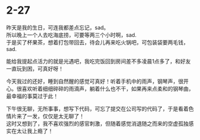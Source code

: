 # 2-27  

 昨天是我的生日，可连我都差点忘记，sad。       
 所以晚上一个人去吃海底捞，可要等两三个小时啊，sad.   
 于是买了杯果茶，想着打包带回去，待会儿再来吃火锅吧，可包装袋要两毛钱，sad.    

 能给我提起点活力的就是光遇吧，我吃完饭回到房间差不多凌晨1点多了，和好友一直玩到困，可真好呀！   

 今天我过的还好，睡到自然醒的感觉可真好！听着手机中的雨声，钢琴声，很开心。很喜欢听着细细碎碎的雨滴声，躺着什么也不干，如果再来点柔和的钢琴曲，最幸福的事莫过于此！   

下午很无聊，无所事事，想写下代码，可忘了提交在公司写的代码了，于是看着色情片来了一发，仅仅是太无聊了！  
这时又想到了，我不喜欢强烈的感官刺激，但随着感觉消退随之而来的空虚孤独感实在太让我上瘾了！